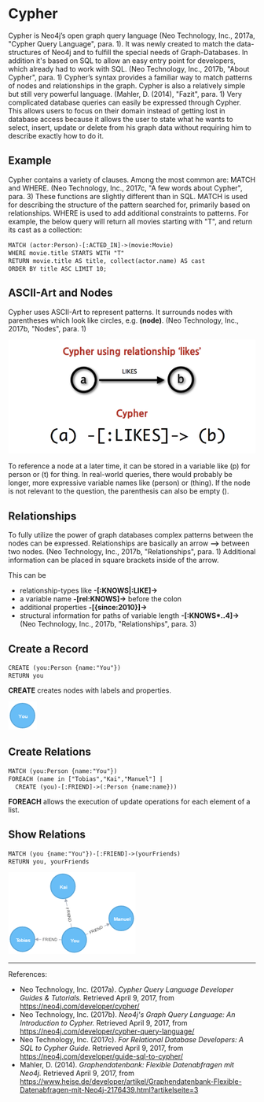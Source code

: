 # Cypher

Cypher is Neo4j’s open graph query language (Neo Technology, Inc., 2017a, "Cypher Query Language", para. 1). It was newly created to match the data-structures of Neo4j and to fulfill the special needs of Graph-Databases.
In addition it's based on SQL to allow an easy entry point for developers, which already had to work with SQL. (Neo Technology, Inc., 2017b, "About Cypher", para. 1)
Cypher’s syntax provides a familiar way to match patterns of nodes and relationships in the graph.
Cypher is also a relatively simple but still very powerful language. (Mahler, D. (2014), "Fazit", para. 1)
Very complicated database queries can easily be expressed through Cypher.
This allows users to focus on their domain instead of getting lost in database access because it allows the user to state what he wants to select, insert, update or delete from his graph data without requiring him to describe exactly how to do it.

## Example

Cypher contains a variety of clauses. 
Among the most common are: MATCH and WHERE. (Neo Technology, Inc., 2017c, "A few words about Cypher", para. 3)
These functions are slightly different than in SQL.
MATCH is used for describing the structure of the pattern searched for, primarily based on relationships.
WHERE is used to add additional constraints to patterns.
For example, the below query will return all movies starting with "T", and return its cast as a collection:
```
MATCH (actor:Person)-[:ACTED_IN]->(movie:Movie)  
WHERE movie.title STARTS WITH "T"  
RETURN movie.title AS title, collect(actor.name) AS cast  
ORDER BY title ASC LIMIT 10;
```

## ASCII-Art and Nodes

Cypher uses ASCII-Art to represent patterns. It surrounds nodes with parentheses which look like circles, e.g. **(node)**. (Neo Technology, Inc., 2017b, "Nodes", para. 1)

![node ascii art](/paper/images/cypher_pattern_simple.png)

To reference a node at a later time, it can be stored in a variable like (p) for person or (t) for thing.
In real-world queries, there would probably be longer, more expressive variable names like (person) or (thing).
If the node is not relevant to the question, the parenthesis can also be empty ().

## Relationships

To fully utilize the power of graph databases complex patterns between the nodes can be expressed.
Relationships are basically an arrow **-->** between two nodes. (Neo Technology, Inc., 2017b, "Relationships", para. 1)
Additional information can be placed in square brackets inside of the arrow.

This can be

- relationship-types like **-[:KNOWS|:LIKE]->**
- a variable name **-[rel:KNOWS]->** before the colon
- additional properties **-[{since:2010}]->**
- structural information for paths of variable length **-[:KNOWS\*..4]->**
(Neo Technology, Inc., 2017b, "Relationships", para. 3)

## Create a Record

```
CREATE (you:Person {name:"You"})
RETURN you
```
**CREATE** creates nodes with labels and properties.

![graph you](/paper/images/you.png)

## Create Relations

```
MATCH (you:Person {name:"You"})
FOREACH (name in ["Tobias","Kai","Manuel"] |
  CREATE (you)-[:FRIEND]->(:Person {name:name}))
```
**FOREACH** allows the execution of update operations for each element of a list.

## Show Relations

```
MATCH (you {name:"You"})-[:FRIEND]->(yourFriends)
RETURN you, yourFriends
```

![graph friends](/paper/images/friends.png)


***
References:

- Neo Technology, Inc. (2017a). _Cypher Query Language Developer Guides & Tutorials._ Retrieved April 9, 2017, from https://neo4j.com/developer/cypher/
- Neo Technology, Inc. (2017b). _Neo4j's Graph Query Language: An Introduction to Cypher._ Retrieved April 9, 2017, from https://neo4j.com/developer/cypher-query-language/
- Neo Technology, Inc. (2017c). _For Relational Database Developers: A SQL to Cypher Guide._ Retrieved April 9, 2017, from https://neo4j.com/developer/guide-sql-to-cypher/
- Mahler, D. (2014). _Graphendatenbank: Flexible Datenabfragen mit Neo4j._ Retrieved April 9, 2017, from https://www.heise.de/developer/artikel/Graphendatenbank-Flexible-Datenabfragen-mit-Neo4j-2176439.html?artikelseite=3
